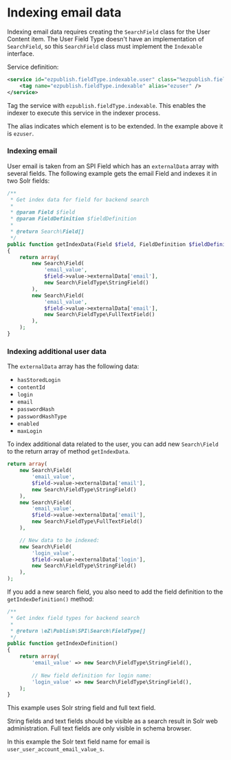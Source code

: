 # Indexing email data

Indexing email data requires creating the `SearchField` class for the User Content item.
The User Field Type doesn't have an implementation of `SearchField`, so this `SearchField` class must implement the `Indexable` interface.

Service definition:

``` xml
<service id="ezpublish.fieldType.indexable.user" class="%ezpublish.fieldType.indexable.user.class%">
    <tag name="ezpublish.fieldType.indexable" alias="ezuser" />
</service>
```

Tag the service with `ezpublish.fieldType.indexable`. This enables the indexer to execute this service in the indexer process.

The alias indicates which element is to be extended. In the example above it is `ezuser`.

### Indexing email

User email is taken from an SPI Field which has an `externalData` array with several fields.
The following example gets the email Field and indexes it in two Solr fields:

``` php
/**
 * Get index data for field for backend search
 *
 * @param Field $field
 * @param FieldDefinition $fieldDefinition
 *
 * @return Search\Field[]
 */
public function getIndexData(Field $field, FieldDefinition $fieldDefinition)
{
    return array(
        new Search\Field(
            'email_value',
            $field->value->externalData['email'],
            new Search\FieldType\StringField()
        ),
        new Search\Field(
            'email_value',
            $field->value->externalData['email'],
            new Search\FieldType\FullTextField()
        ),
    );
}
```

### Indexing additional user data

The `externalData` array has the following data:

- `hasStoredLogin`
- `contentId`
- `login`
- `email`
- `passwordHash`
- `passwordHashType`
- `enabled`
- `maxLogin`

To index additional data related to the user, you can add new `Search\Field` to the return array of method `getIndexData`.

``` php
return array(
    new Search\Field(
        'email_value',
        $field->value->externalData['email'],
        new Search\FieldType\StringField()
    ),
    new Search\Field(
        'email_value',
        $field->value->externalData['email'],
        new Search\FieldType\FullTextField()
    ),

    // New data to be indexed:
    new Search\Field(
        'login_value',
        $field->value->externalData['login'],
        new Search\FieldType\StringField()
    ),
);
```

If you add a new search field, you also need to add the field definition to the `getIndexDefinition()` method:

``` php
/**
 * Get index field types for backend search
 *
 * @return \eZ\Publish\SPI\Search\FieldType[]
 */
public function getIndexDefinition()
{
    return array(
        'email_value' => new Search\FieldType\StringField(),
 
        // New field definition for login name:
        'login_value' => new Search\FieldType\StringField(),
    );
}
```

This example uses Solr string field and full text field.

String fields and text fields should be visible as a search result in Solr web administration.
Full text fields are only visible in schema browser.

In this example the Solr text field name for email is `user_user_account_email_value_s`.
